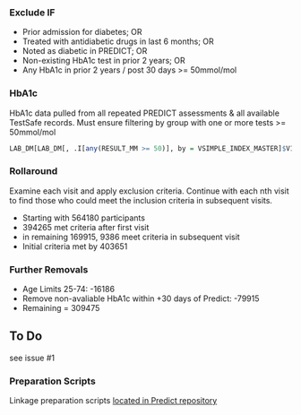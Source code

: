 ### Exclude IF
- Prior admission for diabetes; OR
-	Treated with antidiabetic drugs in last 6 months; OR
-	Noted as diabetic in PREDICT; OR
- Non-existing HbA1c test in prior 2 years; OR
-	Any HbA1c in prior 2 years / post 30 days >= 50mmol/mol


### HbA1c
HbA1c data pulled from all repeated PREDICT assessments & all available TestSafe records. Must ensure filtering by group with one or more tests >= 50mmol/mol
```r
LAB_DM[LAB_DM[, .I[any(RESULT_MM >= 50)], by = VSIMPLE_INDEX_MASTER]$V1]
```

### Rollaround
Examine each visit and apply exclusion criteria. Continue with each nth visit to find those who could meet the inclusion criteria in subsequent visits.
- Starting with 564180 participants
- 394265 met criteria after first visit
- in remaining 169915, 9386 meet criteria in subsequent visit
- Initial criteria met by 403651

### Further Removals
- Age Limits 25-74: -16186
- Remove non-avaliable HbA1c within +30 days of Predict: -79915
- Remaining = 309475

## To Do
see issue #1

### Preparation Scripts
Linkage preparation scripts <a href="https://github.com/VIEW2020/Predict/tree/master/Linkage" target="_blank">
located in Predict repository
</a>

